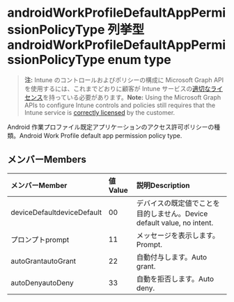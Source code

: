 # <a name="androidworkprofiledefaultapppermissionpolicytype-enum-type"></a><span data-ttu-id="66206-101">androidWorkProfileDefaultAppPermissionPolicyType 列挙型</span><span class="sxs-lookup"><span data-stu-id="66206-101">androidWorkProfileDefaultAppPermissionPolicyType enum type</span></span>

> <span data-ttu-id="66206-102">**注:** Intune のコントロールおよびポリシーの構成に Microsoft Graph API を使用するには、これまでどおりに顧客が Intune サービスの[適切なライセンス](https://go.microsoft.com/fwlink/?linkid=839381)を持っている必要があります。</span><span class="sxs-lookup"><span data-stu-id="66206-102">**Note:** Using the Microsoft Graph APIs to configure Intune controls and policies still requires that the Intune service is [correctly licensed](https://go.microsoft.com/fwlink/?linkid=839381) by the customer.</span></span>

<span data-ttu-id="66206-103">Android 作業プロファイル既定アプリケーションのアクセス許可ポリシーの種類。</span><span class="sxs-lookup"><span data-stu-id="66206-103">Android Work Profile default app permission policy type.</span></span>
## <a name="members"></a><span data-ttu-id="66206-104">メンバー</span><span class="sxs-lookup"><span data-stu-id="66206-104">Members</span></span>
|<span data-ttu-id="66206-105">メンバー</span><span class="sxs-lookup"><span data-stu-id="66206-105">Member</span></span>|<span data-ttu-id="66206-106">値</span><span class="sxs-lookup"><span data-stu-id="66206-106">Value</span></span>|<span data-ttu-id="66206-107">説明</span><span class="sxs-lookup"><span data-stu-id="66206-107">Description</span></span>|
|:---|:---|:---|
|<span data-ttu-id="66206-108">deviceDefault</span><span class="sxs-lookup"><span data-stu-id="66206-108">deviceDefault</span></span>|<span data-ttu-id="66206-109">0</span><span class="sxs-lookup"><span data-stu-id="66206-109">0</span></span>|<span data-ttu-id="66206-110">デバイスの既定値でことを目的しません。</span><span class="sxs-lookup"><span data-stu-id="66206-110">Device default value, no intent.</span></span>|
|<span data-ttu-id="66206-111">プロンプト</span><span class="sxs-lookup"><span data-stu-id="66206-111">prompt</span></span>|<span data-ttu-id="66206-112">1</span><span class="sxs-lookup"><span data-stu-id="66206-112">1</span></span>|<span data-ttu-id="66206-113">メッセージを表示します。</span><span class="sxs-lookup"><span data-stu-id="66206-113">Prompt.</span></span>|
|<span data-ttu-id="66206-114">autoGrant</span><span class="sxs-lookup"><span data-stu-id="66206-114">autoGrant</span></span>|<span data-ttu-id="66206-115">2</span><span class="sxs-lookup"><span data-stu-id="66206-115">2</span></span>|<span data-ttu-id="66206-116">自動付与します。</span><span class="sxs-lookup"><span data-stu-id="66206-116">Auto grant.</span></span>|
|<span data-ttu-id="66206-117">autoDeny</span><span class="sxs-lookup"><span data-stu-id="66206-117">autoDeny</span></span>|<span data-ttu-id="66206-118">3</span><span class="sxs-lookup"><span data-stu-id="66206-118">3</span></span>|<span data-ttu-id="66206-119">自動を拒否します。</span><span class="sxs-lookup"><span data-stu-id="66206-119">Auto deny.</span></span>|



